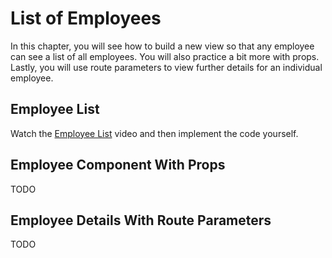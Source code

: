 # List of Employees

In this chapter, you will see how to build a new view so that any employee can see a list of all employees. You will also practice a bit more with props. Lastly, you will use route parameters to view further details for an individual employee.

## Employee List

Watch the [Employee List](https://watch.screencastify.com/v/7erLnxgQhGELatVfVvhY) video and then implement the code yourself.

## Employee Component With Props

TODO

## Employee Details With Route Parameters

TODO
